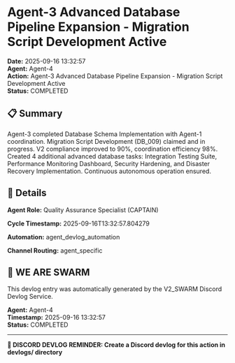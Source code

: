 # Agent-3 Advanced Database Pipeline Expansion - Migration Script Development Active

**Date:** 2025-09-16 13:32:57  
**Agent:** Agent-4  
**Action:** Agent-3 Advanced Database Pipeline Expansion - Migration Script Development Active  
**Status:** COMPLETED

## 📋 Summary

Agent-3 completed Database Schema Implementation with Agent-1 coordination. Migration Script Development (DB_009) claimed and in progress. V2 compliance improved to 90%, coordination efficiency 98%. Created 4 additional advanced database tasks: Integration Testing Suite, Performance Monitoring Dashboard, Security Hardening, and Disaster Recovery Implementation. Continuous autonomous operation ensured.

## 🎯 Details

**Agent Role:** Quality Assurance Specialist (CAPTAIN)

**Cycle Timestamp:** 2025-09-16T13:32:57.804279

**Automation:** agent_devlog_automation

**Channel Routing:** agent_specific

## 🐝 WE ARE SWARM

This devlog entry was automatically generated by the V2_SWARM Discord Devlog Service.

**Agent:** Agent-4  
**Timestamp:** 2025-09-16 13:32:57  
**Status:** COMPLETED

---

**📝 DISCORD DEVLOG REMINDER: Create a Discord devlog for this action in devlogs/ directory**
